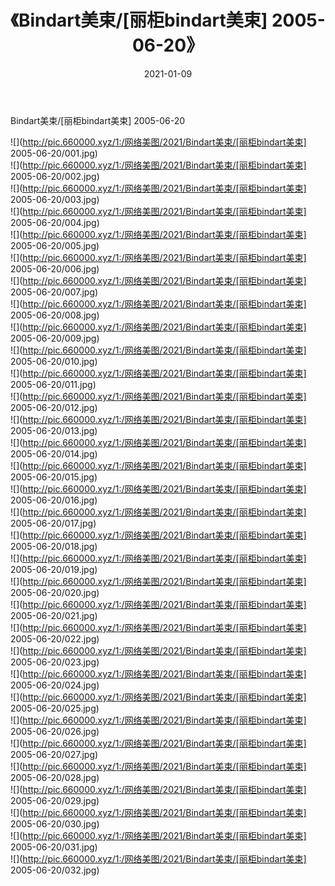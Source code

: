 ﻿---
layout: post
title:  《Bindart美束/[丽柜bindart美束] 2005-06-20》
date:   2021-01-09
img: http://pic.660000.xyz/1:/网络美图/2021/Bindart美束/[丽柜bindart美束] 2005-06-20/000.jpg
categories: [美女, 清纯, 唯美]
---

Bindart美束/[丽柜bindart美束] 2005-06-20

 ![](http://pic.660000.xyz/1:/网络美图/2021/Bindart美束/[丽柜bindart美束] 2005-06-20/001.jpg) <br>![](http://pic.660000.xyz/1:/网络美图/2021/Bindart美束/[丽柜bindart美束] 2005-06-20/002.jpg) <br>![](http://pic.660000.xyz/1:/网络美图/2021/Bindart美束/[丽柜bindart美束] 2005-06-20/003.jpg) <br>![](http://pic.660000.xyz/1:/网络美图/2021/Bindart美束/[丽柜bindart美束] 2005-06-20/004.jpg) <br>![](http://pic.660000.xyz/1:/网络美图/2021/Bindart美束/[丽柜bindart美束] 2005-06-20/005.jpg) <br>![](http://pic.660000.xyz/1:/网络美图/2021/Bindart美束/[丽柜bindart美束] 2005-06-20/006.jpg) <br>![](http://pic.660000.xyz/1:/网络美图/2021/Bindart美束/[丽柜bindart美束] 2005-06-20/007.jpg) <br>![](http://pic.660000.xyz/1:/网络美图/2021/Bindart美束/[丽柜bindart美束] 2005-06-20/008.jpg) <br>![](http://pic.660000.xyz/1:/网络美图/2021/Bindart美束/[丽柜bindart美束] 2005-06-20/009.jpg) <br>![](http://pic.660000.xyz/1:/网络美图/2021/Bindart美束/[丽柜bindart美束] 2005-06-20/010.jpg) <br>![](http://pic.660000.xyz/1:/网络美图/2021/Bindart美束/[丽柜bindart美束] 2005-06-20/011.jpg) <br>![](http://pic.660000.xyz/1:/网络美图/2021/Bindart美束/[丽柜bindart美束] 2005-06-20/012.jpg) <br>![](http://pic.660000.xyz/1:/网络美图/2021/Bindart美束/[丽柜bindart美束] 2005-06-20/013.jpg) <br>![](http://pic.660000.xyz/1:/网络美图/2021/Bindart美束/[丽柜bindart美束] 2005-06-20/014.jpg) <br>![](http://pic.660000.xyz/1:/网络美图/2021/Bindart美束/[丽柜bindart美束] 2005-06-20/015.jpg) <br>![](http://pic.660000.xyz/1:/网络美图/2021/Bindart美束/[丽柜bindart美束] 2005-06-20/016.jpg) <br>![](http://pic.660000.xyz/1:/网络美图/2021/Bindart美束/[丽柜bindart美束] 2005-06-20/017.jpg) <br>![](http://pic.660000.xyz/1:/网络美图/2021/Bindart美束/[丽柜bindart美束] 2005-06-20/018.jpg) <br>![](http://pic.660000.xyz/1:/网络美图/2021/Bindart美束/[丽柜bindart美束] 2005-06-20/019.jpg) <br>![](http://pic.660000.xyz/1:/网络美图/2021/Bindart美束/[丽柜bindart美束] 2005-06-20/020.jpg) <br>![](http://pic.660000.xyz/1:/网络美图/2021/Bindart美束/[丽柜bindart美束] 2005-06-20/021.jpg) <br>![](http://pic.660000.xyz/1:/网络美图/2021/Bindart美束/[丽柜bindart美束] 2005-06-20/022.jpg) <br>![](http://pic.660000.xyz/1:/网络美图/2021/Bindart美束/[丽柜bindart美束] 2005-06-20/023.jpg) <br>![](http://pic.660000.xyz/1:/网络美图/2021/Bindart美束/[丽柜bindart美束] 2005-06-20/024.jpg) <br>![](http://pic.660000.xyz/1:/网络美图/2021/Bindart美束/[丽柜bindart美束] 2005-06-20/025.jpg) <br>![](http://pic.660000.xyz/1:/网络美图/2021/Bindart美束/[丽柜bindart美束] 2005-06-20/026.jpg) <br>![](http://pic.660000.xyz/1:/网络美图/2021/Bindart美束/[丽柜bindart美束] 2005-06-20/027.jpg) <br>![](http://pic.660000.xyz/1:/网络美图/2021/Bindart美束/[丽柜bindart美束] 2005-06-20/028.jpg) <br>![](http://pic.660000.xyz/1:/网络美图/2021/Bindart美束/[丽柜bindart美束] 2005-06-20/029.jpg) <br>![](http://pic.660000.xyz/1:/网络美图/2021/Bindart美束/[丽柜bindart美束] 2005-06-20/030.jpg) <br>![](http://pic.660000.xyz/1:/网络美图/2021/Bindart美束/[丽柜bindart美束] 2005-06-20/031.jpg) <br>![](http://pic.660000.xyz/1:/网络美图/2021/Bindart美束/[丽柜bindart美束] 2005-06-20/032.jpg) <br>